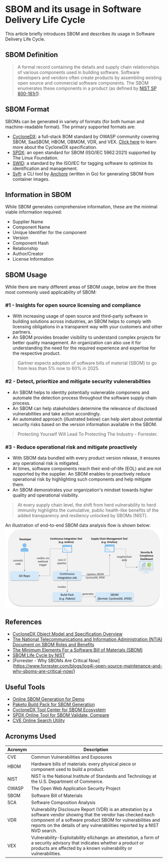 # SBOM and its usage in Software Delivery Life Cycle

This article briefly introduces SBOM and describes its usage in Software Delivery Life Cycle. 
## SBOM Definition
> A formal record containing the details and supply chain relationships of various components used in building software. Software developers and vendors often create products by assembling existing open source and commercial software components. The SBOM enumerates these components in a product (as defined by [NIST SP 800-161r1](https://doi.org/10.6028/NIST.SP.800-161r1)).

## SBOM Format
SBOMs can be generated in variety of formats (for both human and machine-readable format). The primary supported formats are:
- [CycloneDX](https://cyclonedx.org/): a full-stack BOM standard by OWASP community covering SBOM, SaaSBOM, HBOM, OBMOM, VDR, and VEX. [Click here](https://cyclonedx.org/specification/overview/) to learn more about the CycloneDX specification.
- [SPDX](https://spdx.dev/): an open standard for SBOM (ISO/IEC 5962:2021) supported by The Linux Foundation.
- [SWID](https://www.iso.org/standard/65666.html): a standard by the ISO/IEC for tagging software to optimize its identification and management.
- [Syft](https://github.com/anchore/syft): a CLI tool by [Anchore](https://anchore.com/) (written in Go) for generating SBOM from container images.

## Information in SBOM
While SBOM generates comprehensive information, these are the minimal viable information required:
- Supplier Name
- Component Name
- Unique Identifier for the component
- Version
- Component Hash
- Relationship
- Author/Creator
- License Information

## SBOM Usage
While there are many different areas of SBOM usage, below are the three most commonly used applicability of SBOM:
### #1 - Insights for open source licensing and compliance
- With increasing usage of open source and third-party software in building solutions across industries, an SBOM helps to comply with licensing obligations in a transparent way with your customers and other partners.
- An SBOM provides broader visibility to understand complex projects for better quality management. An organization can also use it for understanding the need for the required experience and expertise for the respective product.

> Gartner expects adoption of software bills of material (SBOM) to go from less than 5% now to 60% in 2025. 

### #2 - Detect, prioritize and mitigate security vulenerabilties
- An SBOM helps to identity potentially vulenerable componens and automate the detection process throughout the software supply chain process.
- An SBOM can help stakeholders determine the relevance of disclosed vulnerabilities and take action accordingly.
- An automated approach (illustrated below) can help alert about potential security risks based on the version information available in the SBOM.

> Protecting Yourself Will Lead To Protecting The Industry - Forrester.
### #3 - Reduce operational risk and mitigate proactively
- With SBOM data bundled with every product version release, it ensures any operational risk is mitigated.
- At times, software components reach their end-of-life (EOL) and are not supported by the supplier. An SBOM enables to proactively reduce operational risk by highlighting such components and help mitigate them.
- An SBOM demonstrates your organization's mindset towards higher quality and operational visibility. 

> At every supply chain level, the shift from herd vulnerability to herd immunity highlights the cumulative, public health-like benefits of the added transparency and resiliency unlocked by SBOMs (NIST).

An illustration of end-to-end SBOM data analysis flow is shown below:
![End-ot-end SBOM Flow](images/supply-chain.png)

## References
- [CycloneDX Object Model and Specification Overview](https://cyclonedx.org/specification/overview/)
- [The National Telecommunications and Information Administration (NTIA) Document on SBOM Roles and Benefits](https://www.ntia.gov/files/ntia/publications/ntia_sbom_use_cases_roles_benefits-nov2019.pdf)
- [The Minimum Elements For a Software Bill of Materials (SBOM)](https://www.ntia.doc.gov/files/ntia/publications/sbom_minimum_elements_report.pdf)
- [SBOM Life Cycle by NIST](https://www.nist.gov/itl/executive-order-14028-improving-nations-cybersecurity/software-security-supply-chains-software-1)
- [Forrester - Why SBOMs Are Critical Now] (https://www.forrester.com/blogs/log4j-open-source-maintenance-and-why-sboms-are-critical-now/)

## Useful Tools
- [Online SBOM Generation for Demo](https://democert.org/sbom/)
- [Paketo Build Pack for SBOM Generation](https://paketo.io/docs/howto/sbom/)
- [CycloneDX Tool Center for SBOM Ecosystem](https://cyclonedx.org/tool-center/)
- [SPDX Online Tool for SBOM Validate, Compare](https://tools.spdx.org/app/)
- [CVE Online Search Utility](https://cve.mitre.org/cve/search_cve_list.html)

## Acronyms Used

| Acronym | Description |
|---------|-------------|
| CVE     | Common Vulnerabilities and Exposures |
| HBOM    | Hardware bills of materials: every physical piece or component used to build a product. |
| NIST    | NIST is the National Institute of Standards and Technology at the U.S. Department of Commerce. |
| OWASP   | The Open Web Application Security Project |
| SBOM    | Software Bill of Materials |
| SCA     | Software Composition Analysis |
| VDR     | Vulnerability Disclosure Report (VDR) is an attestation by a software vendor showing that the vendor has checked each component of a software product SBOM for vulnerabilities and reports on the details of any vulnerabilities reported by a NIST NVD search. |
| VEX     | Vulnerability-Exploitability eXchange: an attestation, a form of a security advisory that indicates whether a product or products are affected by a known vulnerability or vulnerabilities. |
